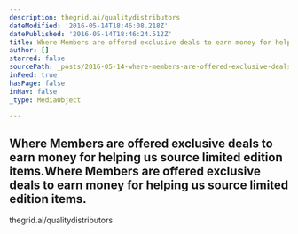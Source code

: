 ```yaml
---
description: thegrid.ai/qualitydistributors
dateModified: '2016-05-14T18:46:08.218Z'
datePublished: '2016-05-14T18:46:24.512Z'
title: Where Members are offered exclusive deals to earn money for helping us source limited edition items.Where Members are offered exclusive deals to earn money for helping us source limited edition items.
author: []
starred: false
sourcePath: _posts/2016-05-14-where-members-are-offered-exclusive-deals-to-earn-money-for.md
inFeed: true
hasPage: false
inNav: false
_type: MediaObject

---
```

<article style=""><h1>Where Members are offered exclusive deals to earn money for helping us source limited edition items.Where Members are offered exclusive deals to earn money for helping us source limited edition items.</h1><p>thegrid.ai/qualitydistributors</p></article>